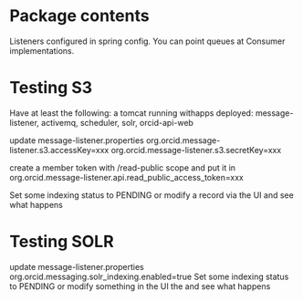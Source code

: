 Package contents
================

Listeners configured in spring config.  You can point queues at Consumer<LastModifiedMessage> implementations.

Testing S3
==========
Have at least the following: a tomcat running withapps deployed: message-listener, activemq, scheduler, solr, orcid-api-web

update message-listener.properties
	org.orcid.message-listener.s3.accessKey=xxx
	org.orcid.message-listener.s3.secretKey=xxx
	
create a member token with /read-public scope and put it in
	org.orcid.message-listener.api.read_public_access_token=xxx
	
Set some indexing status to PENDING or modify a record via the UI and see what happens

Testing SOLR
============
update message-listener.properties
	org.orcid.messaging.solr_indexing.enabled=true
Set some indexing status to PENDING or modify something in the UI the and see what happens
